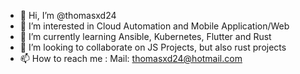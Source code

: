 - 👋 Hi, I’m @thomasxd24
- 👀 I’m interested in Cloud Automation and Mobile Application/Web
- 🌱 I’m currently learning Ansible,  Kubernetes, Flutter and Rust
- 💞️ I’m looking to collaborate on JS Projects, but also rust projects
- 📫 How to reach me : Mail: thomasxd24@hotmail.com

<!---
thomasxd24/thomasxd24 is a ✨ special ✨ repository because its `README.md` (this file) appears on your GitHub profile.
You can click the Preview link to take a look at your changes.
--->
